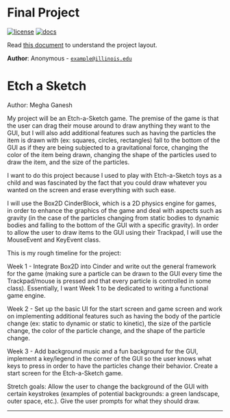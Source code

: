 # Final Project

[![license](https://img.shields.io/badge/license-MIT-green)](LICENSE)
[![docs](https://img.shields.io/badge/docs-yes-brightgreen)](docs/README.md)

Read [this document](https://cliutils.gitlab.io/modern-cmake/chapters/basics/structure.html) to understand the project
layout.

**Author**: Anonymous - [`example@illinois.edu`](mailto:example@illinois.edu)

# Etch a Sketch

Author: Megha Ganesh

My project will be an Etch-a-Sketch game. The premise of the game is that the user can drag their mouse around to draw anything they want to the GUI, but I will also add additional features such as having the particles the item is drawn with (ex: squares, circles, rectangles) fall to the bottom of the GUI as if they are being subjected to a gravitational force, changing the color of the item being drawn, changing the shape of the particles used to draw the item, and the size of the particles. 

I want to do this project because I used to play with Etch-a-Sketch toys as a child and was fascinated by the fact that you could draw whatever you wanted on the screen and erase everything with such ease. 

I will use the Box2D CinderBlock, which is a 2D physics engine for games, in order to enhance the graphics of the game and deal with aspects such as gravity (in the case of the particles changing from static bodies to dynamic bodies and falling to the bottom of the GUI with a specific gravity). In order to allow the user to draw items to the GUI using their Trackpad, I will use the MouseEvent and KeyEvent class. 

This is my rough timeline for the project:

Week 1 - Integrate Box2D into Cinder and write out the general framework for the game (making sure a particle can be drawn to the GUI every time the Trackpad/mouse is pressed and that every particle is controlled in some class). Essentially, I want Week 1 to be dedicated to writing a functional game engine. 

Week 2 - Set up the basic UI for the start screen and game screen and work on implementing additional features such as having the body of the particle change (ex: static to dynamic or static to kinetic), the size of the particle change, the color of the particle change, and the shape of the particle change. 

Week 3 - Add background music and a fun background for the GUI, implement a key/legend in the corner of the GUI so the user knows what keys to press in order to have the particles change their behavior. Create a start screen for the Etch-a-Sketch game. 

Stretch goals: Allow the user to change the background of the GUI with certain keystrokes (examples of potential backgrounds: a green landscape, outer space, etc.). Give the user prompts for what they should draw. 

---
